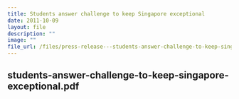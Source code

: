 ```yaml
---
title: Students answer challenge to keep Singapore exceptional
date: 2011-10-09
layout: file
description: ""
image: ""
file_url: /files/press-release---students-answer-challenge-to-keep-singapore-exceptional.pdf
---
```

students-answer-challenge-to-keep-singapore-exceptional.pdf
---